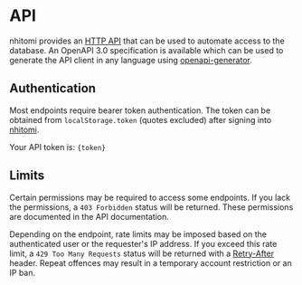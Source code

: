 # API

nhitomi provides an [HTTP API](https://nhitomi.chiya.dev/api/v1) that can be used to automate access to the database. An OpenAPI 3.0 specification is available which can be used to generate the API client in any language using [openapi-generator](https://github.com/OpenAPITools/openapi-generator).

## Authentication

Most endpoints require bearer token authentication. The token can be obtained from `localStorage.token` (quotes excluded) after signing into [nhitomi](https://nhitomi.chiya.dev).

<TokenDisplay>Your API token is: `{token}`</TokenDisplay>

## Limits

Certain permissions may be required to access some endpoints. If you lack the permissions, a `403 Forbidden` status will be returned. These permissions are documented in the API documentation.

Depending on the endpoint, rate limits may be imposed based on the authenticated user or the requester's IP address. If you exceed this rate limit, a `429 Too Many Requests` status will be returned with a [Retry-After](https://developer.mozilla.org/en-US/docs/Web/HTTP/Headers/Retry-After) header. Repeat offences may result in a temporary account restriction or an IP ban.
